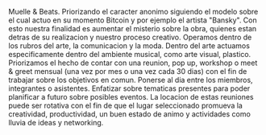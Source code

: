 Muelle & Beats.
Priorizando el caracter anonimo siguiendo el modelo sobre el cual actuo en su momento Bitcoin y por ejemplo el artista "Bansky". 
Con esto nuestra finalidad es aumentar el misterio sobre la obra, quienes estan detras de su realizacion y nuestro proceso creativo.
Operamos dentro de los rubros del arte, la comunicacion y la moda. 
Dentro del arte actuamos especificamente dentro del ambiente musical, como arte visual, plastico. 
Priorizamos el hecho de contar con una reunion, pop up, workshop o meet & greet mensual (una vez por mes o una vez cada 30 dias) con el fin de trabajar sobre los objetivos en comun. Ponerse al dia entre los miembros, integrantes o asistentes. Enfatizar sobre tematicas presentes para poder planificar a futuro sobre posibles eventos. 
La locacion de estas reuniones puede ser rotativa con el fin de que el lugar seleccionado promueva la creatividad, productividad, un buen estado de animo y actividades como lluvia de ideas y networking.
